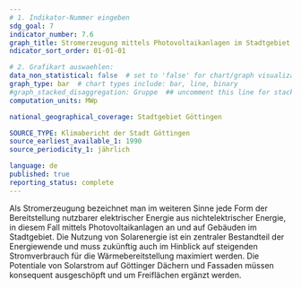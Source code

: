 ```yaml
---
# 1. Indikator-Nummer eingeben 
sdg_goal: 7
indicator_number: 7.6
graph_title: Stromerzeugung mittels Photovoltaikanlagen im Stadtgebiet Göttingen
ndicator_sort_order: 01-01-01

# 2. Grafikart auswaehlen: 
data_non_statistical: false  # set to 'false' for chart/graph visualization 
graph_type: bar  # chart types include: bar, line, binary 
#graph_stacked_disaggregation: Gruppe  ## uncomment this line for stacked bars. eplace 'Geschlecht' with the field of aggregation. 
computation_units: MWp

national_geographical_coverage: Stadtgebiet Göttingen

SOURCE_TYPE: Klimabericht der Stadt Göttingen
source_earliest_available_1: 1990
source_periodicity_1: jährlich

language: de   
published: true 
reporting_status: complete
---
```

Als Stromerzeugung bezeichnet man im weiteren Sinne jede Form der Bereitstellung nutzbarer elektrischer Energie aus nichtelektrischer Energie, in diesem Fall mittels Photovoltaikanlagen an und auf Gebäuden im Stadtgebiet. Die Nutzung von Solarenergie ist ein zentraler Bestandteil der Energiewende und muss zukünftig auch im Hinblick auf steigenden Stromverbrauch für die Wärmebereitstellung maximiert werden. Die Potentiale von Solarstrom auf Göttinger Dächern und Fassaden müssen konsequent ausgeschöpft und um Freiflächen ergänzt werden.
